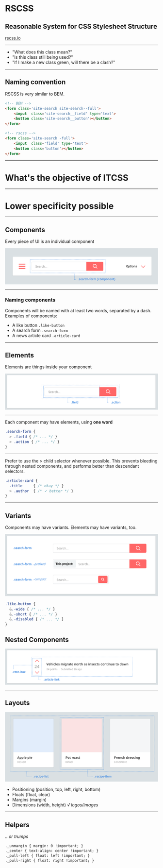 # RSCSS
## Reasonable System for CSS Stylesheet Structure

[rscss.io](http://rscss.io/)

----

- "What does this class mean?"
- "Is this class still being used?"
- "If I make a new class green, will there be a clash?"

---

## Naming convention

RSCSS is very similar to BEM.

```html
<!-- BEM -->
<form class='site-search site-search--full'>
	<input  class='site-search__field' type='text'>
	<button class='site-search__button'></button>
</form>
```

```html
<!-- rscss -->
<form class='site-search -full'>
	<input  class='field' type='text'>
	<button class='button'></button>
</form>
```

---

# What's the objective of ITCSS

----

<!-- .slide: data-background="#E5623D" data-transition="zoom" class="orange-slide" -->
# Lower specificity possible

---

## Components

Every piece of UI is an individual component

![Component](./assets/images/slides/component-example.png)

----

### Naming components

Components will be named with at least two words, separated by a dash. Examples of components:

- A like button `.like-button`
- A search form `.search-form`
- A news article card `.article-card`

---

## Elements

Elements are things inside your component

![Elements](./assets/images/slides/component-elements.png)

----

Each component may have elements, using **one word**

```css
.search-form {
  > .field { /* ... */ }
  > .action { /* ... */ }
}
```

----

Prefer to use the > child selector whenever possible. This prevents bleeding through nested components, and performs better than descendant selectors.

```css
.article-card {
  .title     { /* okay */ }
  > .author  { /* ✓ better */ }
}
```

---

## Variants

Components may have variants. Elements may have variants, too.


![Modifiers](./assets/images/slides/component-modifiers.png)

```css
.like-button {
  &.-wide { /* ... */ }
  &.-short { /* ... */ }
  &.-disabled { /* ... */ }
}
```

## Nested Components

![Nested Components](./assets/images/slides/component-nesting.png)

---

## Layouts

![Layouts](./assets/images/slides/layouts.png)

- Positioning (position, top, left, right, bottom)
- Floats (float, clear)
- Margins (margin)
- Dimensions (width, height) *√ logos/images*

---

## Helpers

*...or trumps*

```
._unmargin { margin: 0 !important; }
._center { text-align: center !important; }
._pull-left { float: left !important; }
._pull-right { float: right !important; }
```